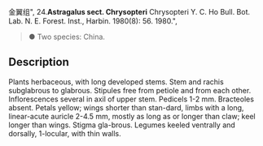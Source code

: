 金翼组",
24.**Astragalus sect. Chrysopteri** Chrysopteri Y. C. Ho Bull. Bot. Lab. N. E. Forest. Inst., Harbin. 1980(8): 56. 1980.",

> ● Two species: China.

## Description
Plants herbaceous, with long developed stems. Stem and rachis subglabrous to glabrous. Stipules free from petiole and from each other. Inflorescences several in axil of upper stem. Pedicels 1-2 mm. Bracteoles absent. Petals yellow; wings shorter than stan-dard, limbs with a long, linear-acute auricle 2-4.5 mm, mostly as long as or longer than claw; keel longer than wings. Stigma gla-brous. Legumes keeled ventrally and dorsally, 1-locular, with thin walls.
